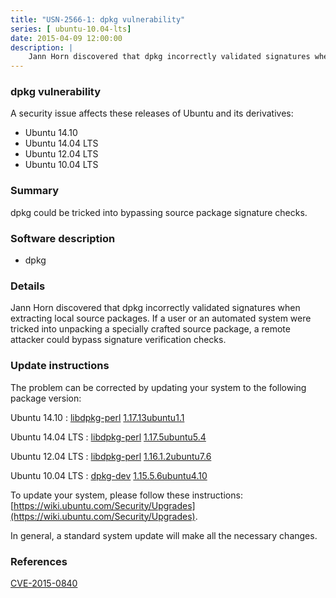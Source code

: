 ```yaml
---
title: "USN-2566-1: dpkg vulnerability"
series: [ ubuntu-10.04-lts]
date: 2015-04-09 12:00:00
description: |
    Jann Horn discovered that dpkg incorrectly validated signatures when extracting local source packages. If a user or an automated system were tricked into unpacking a specially crafted source package, a remote attacker could bypass signature verification checks. 
--- 
```

 
 


### dpkg vulnerability

A security issue affects these releases of Ubuntu and its derivatives:

* Ubuntu 14.10
* Ubuntu 14.04 LTS
* Ubuntu 12.04 LTS
* Ubuntu 10.04 LTS

### Summary

dpkg could be tricked into bypassing source package signature checks. 

### Software description

* dpkg 

### Details

Jann Horn discovered that dpkg incorrectly validated signatures when extracting local source packages. If a user or an automated system were tricked into unpacking a specially crafted source package, a remote attacker could bypass signature verification checks. 

### Update instructions

The problem can be corrected by updating your system to the following package version:

Ubuntu 14.10
 : [libdpkg-perl](https://launchpad.net/ubuntu/+source/dpkg) <span> [1.17.13ubuntu1.1](https://launchpad.net/ubuntu/+source/dpkg/1.17.13ubuntu1.1) </span> 

Ubuntu 14.04 LTS
 : [libdpkg-perl](https://launchpad.net/ubuntu/+source/dpkg) <span> [1.17.5ubuntu5.4](https://launchpad.net/ubuntu/+source/dpkg/1.17.5ubuntu5.4) </span> 

Ubuntu 12.04 LTS
 : [libdpkg-perl](https://launchpad.net/ubuntu/+source/dpkg) <span> [1.16.1.2ubuntu7.6](https://launchpad.net/ubuntu/+source/dpkg/1.16.1.2ubuntu7.6) </span> 

Ubuntu 10.04 LTS
 : [dpkg-dev](https://launchpad.net/ubuntu/+source/dpkg) <span> [1.15.5.6ubuntu4.10](https://launchpad.net/ubuntu/+source/dpkg/1.15.5.6ubuntu4.10) </span> 

To update your system, please follow these instructions: [https://wiki.ubuntu.com/Security/Upgrades](https://wiki.ubuntu.com/Security/Upgrades).

In general, a standard system update will make all the necessary changes. 

### References

 
 [CVE-2015-0840](http://people.ubuntu.com/~ubuntu-security/cve/CVE-2015-0840)
 


